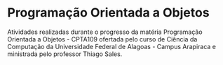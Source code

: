 # Programação Orientada a Objetos

Atividades realizadas durante o progresso da matéria Programação Orientada a Objetos - CPTA109 ofertada pelo curso de Ciência da Computação da Universidade Federal de Alagoas - Campus Arapiraca e ministrada pelo professor Thiago Sales.